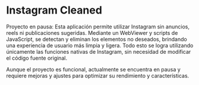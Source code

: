 
# Instagram Cleaned

Proyecto en pausa: Esta aplicación permite utilizar Instagram sin anuncios, reels ni publicaciones sugeridas. Mediante un WebViewer y scripts de JavaScript, se detectan y eliminan los elementos no deseados, brindando una experiencia de usuario más limpia y ligera. Todo esto se logra utilizando únicamente las funciones nativas de Instagram, sin necesidad de modificar el código fuente original.

Aunque el proyecto es funcional, actualmente se encuentra en pausa y requiere mejoras y ajustes para optimizar su rendimiento y características.